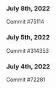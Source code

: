 ### July 8th, 2022

Commit #75114

### July 5th, 2022

Commit #314353


### July 4th, 2022

Commit #72281
